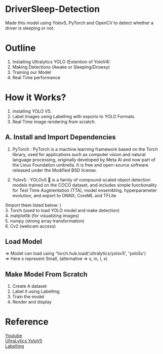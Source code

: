 # DriverSleep-Detection
Made this model using Yolov5, PyTorch and OpenCV to detect whether a driver is sleeping or not.
# Outline
1. Installing Ultralytics YOLO (Extention of YoloV4)
2. Making Detections (Awake or Sleeping/Drowsy)
3. Training our Model
4. Real Time performance

# How it Works?
1. Installing YOLO V5.
2. Label Images using LabelImg with exports to YOLO Formats.
3. Real Time image rendering from scratch.

## A. Install and Import Dependencies
1. PyTorch : PyTorch is a machine learning framework based on the Torch library, used for applications such as computer vision and natural language processing, originally developed by Meta AI and now part of the Linux Foundation umbrella. It is free and open-source software released under the Modified BSD license.

2. Yolov5 : YOLOv5 🚀 is a family of compound-scaled object detection models trained on the COCO dataset, and includes simple functionality for Test Time Augmentation (TTA), model ensembling, hyperparameter evolution, and export to ONNX, CoreML and TFLite


(Import them listed below: ) <br>
3. Torch (used to load YOLO model and make detection) <br> 
4. matplotlib (for visualizing images) <br>
5. numpy (strong array transformation) <br>
6. Cv2 (webcam access)

## Load Model
=> Model can load using  "torch.hub.load('ultralytics/yolov5', 'yolo5s') <br>
=> Here s represent Small, (alternative => s, m, l, x)

## Make Model From Scratch
1. Create A dataset
2. Label it using LabelImg
3. Train the model
4. Render and display


# Reference
[Youtube](https://www.youtube.com/watch?v=tFNJGim3FXw) <br>
[UltraLytics YoloV5](https://pytorch.org/hub/ultralytics_yolov5/#:~:text=YOLOv5%20%F0%9F%9A%80%20is%20a%20family,to%20ONNX%2C%20CoreML%20and%20TFLite.) <br>
[LabelImg](https://github.com/heartexlabs/labelImg)
